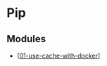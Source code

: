 # Pip

Modules
---

- [[01-use-cache-with-docker]]

[//begin]: # "Autogenerated link references for markdown compatibility"
[01-use-cache-with-docker]: 01-use-cache-with-docker.md "Use cache with docker"
[//end]: # "Autogenerated link references"